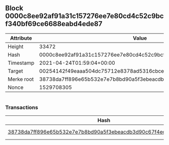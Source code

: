 ## Block 0000c8ee92af91a31c157276ee7e80cd4c52c9bcf340bf69ce6688eabd4ede87

Attribute | Value
--- | ---
Height | 33472
Hash | 0000c8ee92af91a31c157276ee7e80cd4c52c9bcf340bf69ce6688eabd4ede87
Timestamp | 2021-04-24T01:59:04+00:00
Target | 00254142f49eaaa504dc75712e8378ad5316cbcead634704b3734b6271167cc4
Merke root | 38738da7ff896e65b532e7e7b8bd90a5f3ebeacdb3d90c67f4ec449f6f0e6df3
Nonce | 1529708305

```

```

### Transactions

Hash | Amount
--- | ---
[38738da7ff896e65b532e7e7b8bd90a5f3ebeacdb3d90c67f4ec449f6f0e6df3](38738da7ff896e65b532e7e7b8bd90a5f3ebeacdb3d90c67f4ec449f6f0e6df3.md) | 10.00000000 SKEPTI 
